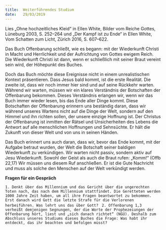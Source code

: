 ```yaml
---
title:  Weiterführendes Studium
date:   29/03/2019
---
```


Lies „Ohne hochzeitliches Kleid“ in Ellen White, Bilder vom Reiche Gottes, Lüneburg 2003, S. 252–264 und „Der Kampf ist zu Ende“ in Ellen White, Vom Schatten zum Licht, Zürich 2016, S. 607–622.


Das Buch Offenbarung schließt, wie es begann: mit der Wiederkunft Christi in Macht und Herrlichkeit und der Aufrichtung von Gottes ewigem Reich. Die Wiederkunft Christi ist dann, wenn er schließlich mit seiner Braut vereint sein wird, der Höhepunkt des Buches.

Doch das Buch möchte diese Ereignisse nicht in einem unrealistischen Kontext präsentieren. Dass Jesus bald kommt, ist die erste Realität. Die zweite ist, dass wir noch immer hier sind und auf seine Rückkehr warten. Während wir warten, müssen wir ein klares Verständnis der Botschaften der Offenbarung bekommen. Dieses Verständnis erlangen wir, wenn wir das Buch immer wieder lesen, bis das Ende aller Dinge kommt. Diese Botschaften der Offenbarung erinnern uns beständig daran, dass wir während unseres Wartens nicht auf die Dinge der Welt, sondern auf den Himmel und ihn richten sollen, der unsere einzige Hoffnung ist. Der Christus der Offenbarung ist inmitten der Rätsel und Unsicherheiten des Lebens die Antwort auf alle menschlichen Hoffnungen und Sehnsüchte. Er hält die Zukunft von dieser Welt und von uns in seinen Händen.

Das Buch erinnert uns auch daran, dass wir, bevor das Ende kommt, mit der Aufgabe betraut wurden, der Welt die Botschaft seiner baldigen Wiederkunft zu verkündigen. Wir warten nicht passiv, sondern aktiv auf Jesu Wiederkunft. Sowohl der Geist als auch die Braut rufen: „Komm!“ (Offb 22,17) Wir müssen uns diesem Ruf anschließen. Er ist die Gute Nachricht und muss als solche den Menschen auf der Welt verkündigt werden.

**Fragen für ein Gespräch**

`1. Denkt über das Millennium und das Gericht über die ungerechten Toten nach, das nach dem Millennium stattfindet. Die Geretteten werden 1000 Jahre Zeit haben, um all ihre Fragen beantwortet zu bekommen. Erst danach wird Gott die letzte Strafe für die Verlorenen herbeiführen. Was lehrt uns das über Gott?
`
`2. Offenbarung 1,3 verheißt demjenigen Segnungen, der die Worte der Prophezeiungen der Offenbarung hört, liest und „sich danach richtet“ (NGÜ). Deshalb zum Abschluss unseres Studiums dieses Buches die Frage: Was habt ihr entdeckt, das ihr beachten und befolgen müsst?`
